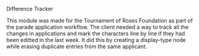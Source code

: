 Difference Tracker

This module was made for the Tournament of Roses Foundation as part of the parade application workflow. The client needed a way to track all the changes in applications and mark the characters line by line if they had been editted in the last week. It did this by creating a display-type node while erasing duplicate entries from the same applicant. 